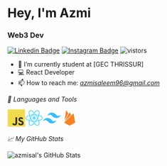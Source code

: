 
# Hey, I'm Azmi
### Web3 Dev
[![Linkedin Badge](https://img.shields.io/badge/-LinkedIn-blue?style=flat-square&logo=Linkedin&logoColor=white&link=https://www.linkedin.com/in/azmi-saleem-ap-151226234/)](https://www.linkedin.com/in/azmi-saleem-ap-151226234/)
[![Instagram Badge](https://img.shields.io/badge/-Instagram-D7008A?style=flat-square&labelColor=D7008A&logo=Instagram&logoColor=white&link=https://www.instagram.com/azmi_sal__m/)](https://www.instagram.com/azmi_sal__m/) <img alt="vistors" src="https://visitor-badge.glitch.me/badge?page_id=azmisal.azmisal"/>

- 🔭 I’m currently student at [GEC THRISSUR]
- 💻 React Developer
- 📫 How to reach me: *azmisaleem96@gmail.com*


*🔨 Languages and Tools*  

<img src="https://raw.githubusercontent.com/devicons/devicon/master/icons/javascript/javascript-original.svg" alt="javascript" width="40" height="40"/><img src="https://raw.githubusercontent.com/devicons/devicon/master/icons/react/react-original.svg" alt="reactjs" width="40" height="40"/><img src="https://raw.githubusercontent.com/devicons/devicon/master/icons/tailwindcss/tailwindcss-plain.svg" alt="python" width="40" height="40"/><img src="https://raw.githubusercontent.com/devicons/devicon/master/icons/firebase/firebase-plain.svg" alt="python" width="40" height="40"/>



*📈 My GitHub Stats*
<p align="left"><img alt="azmisal's GitHub Stats" src="https://github-readme-stats.vercel.app/api?username=azmisal&show_icons=true&hide_border=true&count_private=true&theme=tokyonight" />
  
